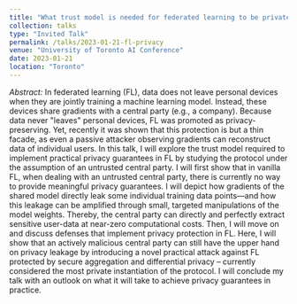 ```yaml
---
title: "What trust model is needed for federated learning to be private?"
collection: talks
type: "Invited Talk"
permalink: /talks/2023-01-21-fl-privacy
venue: "University of Toronto AI Conference"
date: 2023-01-21
location: "Toronto"
---
```


*Abstract:* In federated learning (FL), data does not leave personal devices when they are jointly training a machine learning model. Instead, these devices share gradients with a central party (e.g., a company). Because data never "leaves" personal devices, FL was promoted as privacy-preserving. Yet, recently it was shown that this protection is but a thin facade, as even a passive attacker observing gradients can reconstruct data of individual users. 
In this talk, I will explore the trust model required to implement practical privacy guarantees in FL by studying the protocol under the assumption of an untrusted central party. I will first show that in vanilla FL, when dealing with an untrusted central party, there is currently no way to provide meaningful privacy guarantees. I will depict how gradients of the shared model directly leak some individual training data points—and how this leakage can be amplified through small, targeted manipulations of the model weights. Thereby, the central party can directly and perfectly extract sensitive user-data at near-zero computational costs. Then, I will move on and discuss defenses that implement privacy protection in FL. Here, I will show that an actively malicious central party can still have the upper hand on privacy leakage by introducing a novel practical attack against FL protected by secure aggregation and differential privacy – currently considered the most private instantiation of the protocol. I will conclude my talk with an outlook on what it will take to achieve privacy guarantees in practice.